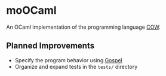 # moOCaml
An OCaml implementation of the programming language [COW](https://esolangs.org/wiki/COW).

## Planned Improvements

- Specify the program behavior using [Gospel](https://github.com/ocaml-gospel/gospel)
- Organize and expand tests in the `tests/` directory
